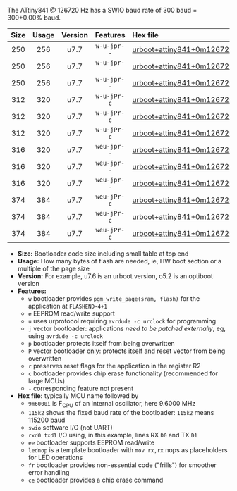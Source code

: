 The ATtiny841 @ 126720 Hz has a SWIO baud rate of 300 baud = 300+0.00% baud.

|Size|Usage|Version|Features|Hex file|
|:-:|:-:|:-:|:-:|:--|
|250|256|u7.7|`w-u-jpr--`|[urboot+attiny841+0m126720i++++0k3_swio_rxa2_txa1_lednop.hex](https://raw.githubusercontent.com/stefanrueger/urboot.hex/main/mcus/attiny841/internal_oscillator/fint+0m126720_Hz/br++++0k3_bps/urboot+attiny841+0m126720i++++0k3_swio_rxa2_txa1_lednop.hex)|
|250|256|u7.7|`w-u-jpr--`|[urboot+attiny841+0m126720i++++0k3_swio_rxa4_txa5_lednop.hex](https://raw.githubusercontent.com/stefanrueger/urboot.hex/main/mcus/attiny841/internal_oscillator/fint+0m126720_Hz/br++++0k3_bps/urboot+attiny841+0m126720i++++0k3_swio_rxa4_txa5_lednop.hex)|
|250|256|u7.7|`w-u-jpr--`|[urboot+attiny841+0m126720i++++0k3_swio_rxb2_txa7_lednop.hex](https://raw.githubusercontent.com/stefanrueger/urboot.hex/main/mcus/attiny841/internal_oscillator/fint+0m126720_Hz/br++++0k3_bps/urboot+attiny841+0m126720i++++0k3_swio_rxb2_txa7_lednop.hex)|
|312|320|u7.7|`w-u-jPr-c`|[urboot+attiny841+0m126720i++++0k3_swio_rxa2_txa1_lednop_fr_ce.hex](https://raw.githubusercontent.com/stefanrueger/urboot.hex/main/mcus/attiny841/internal_oscillator/fint+0m126720_Hz/br++++0k3_bps/urboot+attiny841+0m126720i++++0k3_swio_rxa2_txa1_lednop_fr_ce.hex)|
|312|320|u7.7|`w-u-jPr-c`|[urboot+attiny841+0m126720i++++0k3_swio_rxa4_txa5_lednop_fr_ce.hex](https://raw.githubusercontent.com/stefanrueger/urboot.hex/main/mcus/attiny841/internal_oscillator/fint+0m126720_Hz/br++++0k3_bps/urboot+attiny841+0m126720i++++0k3_swio_rxa4_txa5_lednop_fr_ce.hex)|
|312|320|u7.7|`w-u-jPr-c`|[urboot+attiny841+0m126720i++++0k3_swio_rxb2_txa7_lednop_fr_ce.hex](https://raw.githubusercontent.com/stefanrueger/urboot.hex/main/mcus/attiny841/internal_oscillator/fint+0m126720_Hz/br++++0k3_bps/urboot+attiny841+0m126720i++++0k3_swio_rxb2_txa7_lednop_fr_ce.hex)|
|316|320|u7.7|`weu-jpr--`|[urboot+attiny841+0m126720i++++0k3_swio_rxa2_txa1_ee_lednop.hex](https://raw.githubusercontent.com/stefanrueger/urboot.hex/main/mcus/attiny841/internal_oscillator/fint+0m126720_Hz/br++++0k3_bps/urboot+attiny841+0m126720i++++0k3_swio_rxa2_txa1_ee_lednop.hex)|
|316|320|u7.7|`weu-jpr--`|[urboot+attiny841+0m126720i++++0k3_swio_rxa4_txa5_ee_lednop.hex](https://raw.githubusercontent.com/stefanrueger/urboot.hex/main/mcus/attiny841/internal_oscillator/fint+0m126720_Hz/br++++0k3_bps/urboot+attiny841+0m126720i++++0k3_swio_rxa4_txa5_ee_lednop.hex)|
|316|320|u7.7|`weu-jpr--`|[urboot+attiny841+0m126720i++++0k3_swio_rxb2_txa7_ee_lednop.hex](https://raw.githubusercontent.com/stefanrueger/urboot.hex/main/mcus/attiny841/internal_oscillator/fint+0m126720_Hz/br++++0k3_bps/urboot+attiny841+0m126720i++++0k3_swio_rxb2_txa7_ee_lednop.hex)|
|374|384|u7.7|`weu-jPr-c`|[urboot+attiny841+0m126720i++++0k3_swio_rxa2_txa1_ee_lednop_fr_ce.hex](https://raw.githubusercontent.com/stefanrueger/urboot.hex/main/mcus/attiny841/internal_oscillator/fint+0m126720_Hz/br++++0k3_bps/urboot+attiny841+0m126720i++++0k3_swio_rxa2_txa1_ee_lednop_fr_ce.hex)|
|374|384|u7.7|`weu-jPr-c`|[urboot+attiny841+0m126720i++++0k3_swio_rxa4_txa5_ee_lednop_fr_ce.hex](https://raw.githubusercontent.com/stefanrueger/urboot.hex/main/mcus/attiny841/internal_oscillator/fint+0m126720_Hz/br++++0k3_bps/urboot+attiny841+0m126720i++++0k3_swio_rxa4_txa5_ee_lednop_fr_ce.hex)|
|374|384|u7.7|`weu-jPr-c`|[urboot+attiny841+0m126720i++++0k3_swio_rxb2_txa7_ee_lednop_fr_ce.hex](https://raw.githubusercontent.com/stefanrueger/urboot.hex/main/mcus/attiny841/internal_oscillator/fint+0m126720_Hz/br++++0k3_bps/urboot+attiny841+0m126720i++++0k3_swio_rxb2_txa7_ee_lednop_fr_ce.hex)|

- **Size:** Bootloader code size including small table at top end
- **Usage:** How many bytes of flash are needed, ie, HW boot section or a multiple of the page size
- **Version:** For example, u7.6 is an urboot version, o5.2 is an optiboot version
- **Features:**
  + `w` bootloader provides `pgm_write_page(sram, flash)` for the application at `FLASHEND-4+1`
  + `e` EEPROM read/write support
  + `u` uses urprotocol requiring `avrdude -c urclock` for programming
  + `j` vector bootloader: applications *need to be patched externally*, eg, using `avrdude -c urclock`
  + `p` bootloader protects itself from being overwritten
  + `P` vector bootloader only: protects itself and reset vector from being overwritten
  + `r` preserves reset flags for the application in the register R2
  + `c` bootloader provides chip erase functionality (recommended for large MCUs)
  + `-` corresponding feature not present
- **Hex file:** typically MCU name followed by
  + `9m6000i` is F<sub>CPU</sub> of an internal oscillator, here 9.6000 MHz
  + `115k2` shows the fixed baud rate of the bootloader: `115k2` means 115200 baud
  + `swio` software I/O (not UART)
  + `rxd0 txd1` I/O using, in this example, lines RX `D0` and TX `D1`
  + `ee` bootloader supports EEPROM read/write
  + `lednop` is a template bootloader with `mov rx,rx` nops as placeholders for LED operations
  + `fr` bootloader provides non-essential code ("frills") for smoother error handling
  + `ce` bootloader provides a chip erase command
